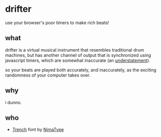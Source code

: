 # drifter

use your browser's poor timers to make rich beats!


## what

drifter is a virtual musical instrument that resembles traditional drum machines,
but has another channel of output that is synchronized using javascript timers,
which are somewhat inaccurate (an [understatement][js-timers-info-website]).

so your beats are played both accurately, and inaccurately, as the exciting randomness
of your computer takes over.


## why

i dunno.


## who

- [Trench][trench-font-website] font by [NimaType][nimatype-website]






[nimatype-website]: https://www.nimatype.com/
[trench-font-website]: https://www.nimatype.com/p/kzi3/
[js-timers-info-website]: https://developer.mozilla.org/en-US/docs/Web/API/setTimeout#reasons_for_delays_longer_than_specified
